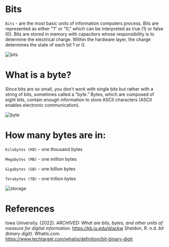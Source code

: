 # Bits 

<code>Bits</code> - are the most basic units of information computers process. Bits are represented as either "1" or "0," which can be interpreted as true (1) or false (0). Bits are stored in memory with capacitors whose responsibility is to determine the electrical charge. Within the hardware layer, the charge determines the state of each bit 
1 or 0. 

![bits](https://user-images.githubusercontent.com/109105989/207976988-2226aefc-27d8-4cce-9f35-b7d80e4d4dab.png)


# What is a byte?
Since bits are so small, you don't work with single bits but rather with a string of bits, sometimes called a "byte." Bytes, which are composed of eight bits, contain enough information to store ASCII characters (ASCII enables electronic communication). 

![byte](https://user-images.githubusercontent.com/109105989/207977756-f23b7238-81ea-4233-9157-a653d4c25918.png)



# How many bytes are in: 
<code>Kilobytes (KB)</code> - one thousand bytes 

<code>Megabytes (MB)</code> - one million bytes 

<code>Gigabytes (GB)</code> - one billion bytes 

<code>Terabytes (TB)</code> - one trillion bytes 


![storage](https://user-images.githubusercontent.com/109105989/207977842-45ebf4bc-6c96-4e23-891d-feba4f44a7d3.png)


# References 
Iowa University. (2022). *ARCHIVED: What are bits, bytes, and other units of measure for digital information*. <https://kb.iu.edu/d/ackw> 
Sheldon, R. n.d. *bit (binary digit)*. WhatIs.com. <https://www.techtarget.com/whatis/definition/bit-binary-digit> 
